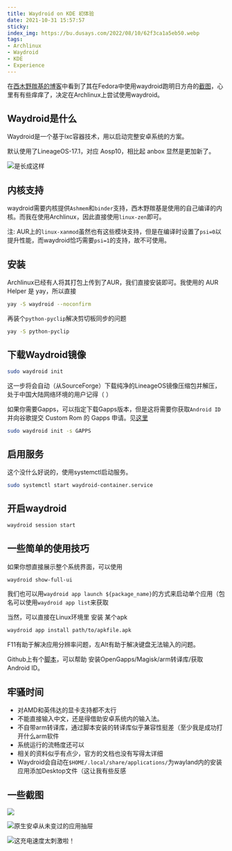 ```yaml
---
title: Waydroid on KDE 初体验
date: 2021-10-31 15:57:57
sticky:
index_img: https://bu.dusays.com/2022/08/10/62f3ca1a5eb50.webp
tags:
- Archlinux
- Waydroid
- KDE
- Experience
---
```


 在[西木野羰基的博客](https://yanqiyu.info/)中看到了其在Fedora中使用waydroid跑明日方舟的[截图](https://bu.dusays.com/2022/08/10/62f3cc0d6b9e8.png)，心里有有些痒痒了，决定在Archlinux上尝试使用waydroid。

## Waydroid是什么

Waydroid是一个基于lxc容器技术，用以启动完整安卓系统的方案。

默认使用了LineageOS-17.1，对应 Aosp10，相比起 anbox 显然是更加新了。

![是长成这样](https://bu.dusays.com/2022/08/10/62f3cb238c027.webp)

## 内核支持

waydroid需要内核提供`Ashmem`和`binder`支持，西木野羰基是使用的自己编译的内核。而我在使用Archlinux，因此直接使用`linux-zen`即可。

 注: AUR上的`linux-xanmod`虽然也有这些模块支持，但是在编译时设置了`psi=0`以提升性能，而waydroid恰巧需要`psi=1`的支持，故不可使用。

## 安装

Archlinux已经有人将其打包上传到了AUR，我们直接安装即可。我使用的 AUR Helper 是 yay，所以直接

```bash
yay -S waydroid --noconfirm
```

再装个`python-pyclip`解决剪切板同步的问题

```bash
yay -S python-pyclip
```

## 下载Waydroid镜像

```bash
sudo waydroid init
```

这一步将会自动（从SourceForge）下载纯净的LineageOS镜像压缩包并解压，处于中国大陆网络环境的用户记得（          ）

如果你需要Gapps，可以指定下载Gapps版本，但是这将需要你获取`Android ID`并向谷歌提交 Custom Rom 的 Gapps 申请。见[这里](https://www.google.com/android/uncertified/)

```bash
sudo waydroid init -s GAPPS
```

## 启用服务

这个没什么好说的，使用systemctl启动服务。

```bash
sudo systemctl start waydroid-container.service
```

## 开启waydroid

```bash
waydroid session start
```

## 一些简单的使用技巧

如果你想直接展示整个系统界面，可以使用

```bash
waydroid show-full-ui
```

我们也可以用`waydroid app launch ${package_name}`的方式来启动单个应用（包名可以使用`waydroid app list`来获取

当然，可以直接在Linux环境里 安装 某个apk

```bash
waydroid app install path/to/apkfile.apk
```

F11有助于解决应用分辨率问题，左Alt有助于解决键盘无法输入的问题。

Github上有个[脚本](https://github.com/casualsnek/waydroid_script)，可以帮助 安装OpenGapps/Magisk/arm转译库/获取Android ID。

## 牢骚时间

- 对AMD和英伟达的显卡支持都不太行
- 不能直接输入中文，还是得借助安卓系统内的输入法。
- 不自带arm转译库，通过脚本安装的转译库似乎兼容性挺差（至少我是成功打开什么arm软件
- 系统运行的流畅度还可以
- 相关的资料似乎有点少，官方的文档也没有写得太详细
- Waydroid会自动在`$HOME/.local/share/applications/`为wayland内的安装应用添加Desktop文件（这让我有些反感

## 一些截图

![](https://bu.dusays.com/2022/08/10/62f3cb26cba03.webp)

![原生安卓从未变过的应用抽屉](https://bu.dusays.com/2022/08/10/62f3cc722835c.webp)

![这充电速度太刺激啦！](https://bu.dusays.com/2022/08/10/62f3cc76b986c.webp)

